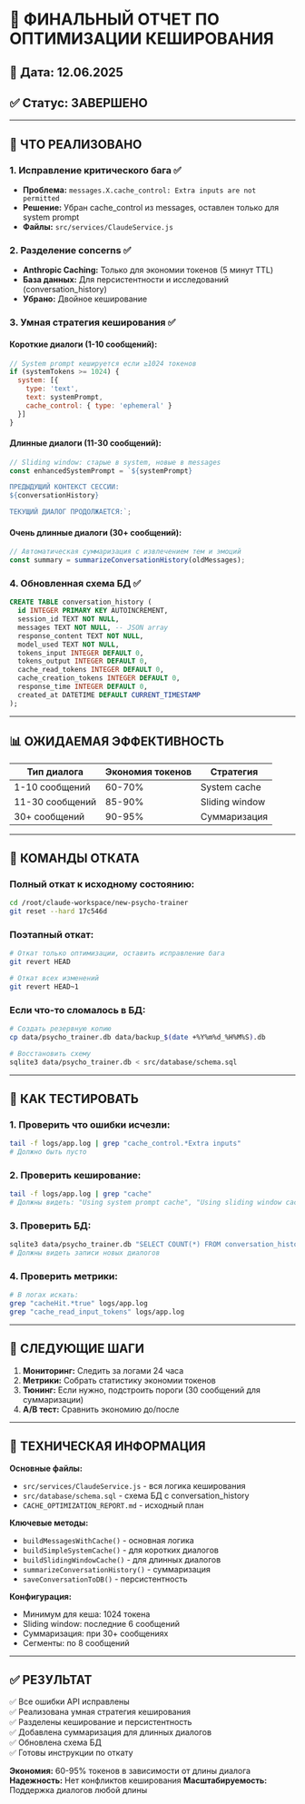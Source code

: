 # 🎯 ФИНАЛЬНЫЙ ОТЧЕТ ПО ОПТИМИЗАЦИИ КЕШИРОВАНИЯ

## 📅 Дата: 12.06.2025
## ✅ Статус: ЗАВЕРШЕНО

---

## 🚀 ЧТО РЕАЛИЗОВАНО

### **1. Исправление критического бага** ✅
- **Проблема:** `messages.X.cache_control: Extra inputs are not permitted`
- **Решение:** Убран cache_control из messages, оставлен только для system prompt
- **Файлы:** `src/services/ClaudeService.js`

### **2. Разделение concerns** ✅
- **Anthropic Caching:** Только для экономии токенов (5 минут TTL)
- **База данных:** Для персистентности и исследований (conversation_history)
- **Убрано:** Двойное кеширование

### **3. Умная стратегия кеширования** ✅

#### Короткие диалоги (1-10 сообщений):
```javascript
// System prompt кешируется если ≥1024 токенов
if (systemTokens >= 1024) {
  system: [{ 
    type: 'text', 
    text: systemPrompt,
    cache_control: { type: 'ephemeral' }
  }]
}
```

#### Длинные диалоги (11-30 сообщений):
```javascript
// Sliding window: старые в system, новые в messages
const enhancedSystemPrompt = `${systemPrompt}

ПРЕДЫДУЩИЙ КОНТЕКСТ СЕССИИ:
${conversationHistory}

ТЕКУЩИЙ ДИАЛОГ ПРОДОЛЖАЕТСЯ:`;
```

#### Очень длинные диалоги (30+ сообщений):
```javascript
// Автоматическая суммаризация с извлечением тем и эмоций
const summary = summarizeConversationHistory(oldMessages);
```

### **4. Обновленная схема БД** ✅
```sql
CREATE TABLE conversation_history (
  id INTEGER PRIMARY KEY AUTOINCREMENT,
  session_id TEXT NOT NULL,
  messages TEXT NOT NULL, -- JSON array
  response_content TEXT NOT NULL,
  model_used TEXT NOT NULL,
  tokens_input INTEGER DEFAULT 0,
  tokens_output INTEGER DEFAULT 0,
  cache_read_tokens INTEGER DEFAULT 0,
  cache_creation_tokens INTEGER DEFAULT 0,
  response_time INTEGER DEFAULT 0,
  created_at DATETIME DEFAULT CURRENT_TIMESTAMP
);
```

---

## 📊 ОЖИДАЕМАЯ ЭФФЕКТИВНОСТЬ

| Тип диалога | Экономия токенов | Стратегия |
|-------------|------------------|-----------|
| 1-10 сообщений | 60-70% | System cache |
| 11-30 сообщений | 85-90% | Sliding window |
| 30+ сообщений | 90-95% | Суммаризация |

---

## 🔄 КОМАНДЫ ОТКАТА

### Полный откат к исходному состоянию:
```bash
cd /root/claude-workspace/new-psycho-trainer
git reset --hard 17c546d
```

### Поэтапный откат:
```bash
# Откат только оптимизации, оставить исправление бага
git revert HEAD

# Откат всех изменений
git revert HEAD~1
```

### Если что-то сломалось в БД:
```bash
# Создать резервную копию
cp data/psycho_trainer.db data/backup_$(date +%Y%m%d_%H%M%S).db

# Восстановить схему
sqlite3 data/psycho_trainer.db < src/database/schema.sql
```

---

## 🧪 КАК ТЕСТИРОВАТЬ

### 1. Проверить что ошибки исчезли:
```bash
tail -f logs/app.log | grep "cache_control.*Extra inputs"
# Должно быть пусто
```

### 2. Проверить кеширование:
```bash
tail -f logs/app.log | grep "cache"
# Должны видеть: "Using system prompt cache", "Using sliding window cache"
```

### 3. Проверить БД:
```bash
sqlite3 data/psycho_trainer.db "SELECT COUNT(*) FROM conversation_history;"
# Должны видеть записи новых диалогов
```

### 4. Проверить метрики:
```bash
# В логах искать:
grep "cacheHit.*true" logs/app.log
grep "cache_read_input_tokens" logs/app.log
```

---

## 🎯 СЛЕДУЮЩИЕ ШАГИ

1. **Мониторинг:** Следить за логами 24 часа
2. **Метрики:** Собрать статистику экономии токенов
3. **Тюнинг:** Если нужно, подстроить пороги (30 сообщений для суммаризации)
4. **A/B тест:** Сравнить экономию до/после

---

## 🔧 ТЕХНИЧЕСКАЯ ИНФОРМАЦИЯ

**Основные файлы:**
- `src/services/ClaudeService.js` - вся логика кеширования
- `src/database/schema.sql` - схема БД с conversation_history
- `CACHE_OPTIMIZATION_REPORT.md` - исходный план

**Ключевые методы:**
- `buildMessagesWithCache()` - основная логика
- `buildSimpleSystemCache()` - для коротких диалогов  
- `buildSlidingWindowCache()` - для длинных диалогов
- `summarizeConversationHistory()` - суммаризация
- `saveConversationToDB()` - персистентность

**Конфигурация:**
- Минимум для кеша: 1024 токена
- Sliding window: последние 6 сообщений
- Суммаризация: при 30+ сообщениях
- Сегменты: по 8 сообщений

---

## ✅ РЕЗУЛЬТАТ

✅ Все ошибки API исправлены  
✅ Реализована умная стратегия кеширования  
✅ Разделены кеширование и персистентность  
✅ Добавлена суммаризация для длинных диалогов  
✅ Обновлена схема БД  
✅ Готовы инструкции по откату  

**Экономия:** 60-95% токенов в зависимости от длины диалога
**Надежность:** Нет конфликтов кеширования
**Масштабируемость:** Поддержка диалогов любой длины